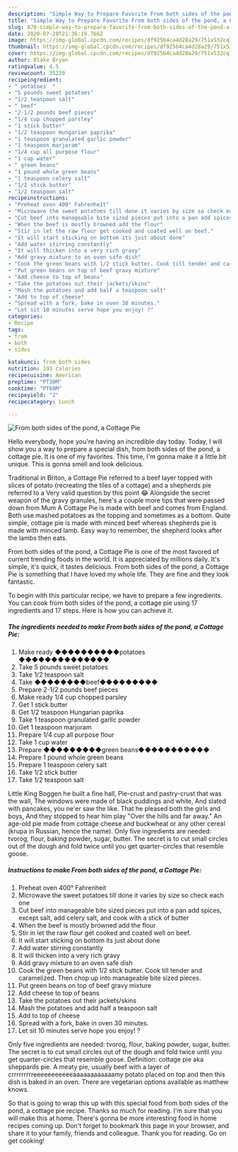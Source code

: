 ```yaml
---
description: "Simple Way to Prepare Favorite From both sides of the pond, a Cottage Pie"
title: "Simple Way to Prepare Favorite From both sides of the pond, a Cottage Pie"
slug: 878-simple-way-to-prepare-favorite-from-both-sides-of-the-pond-a-cottage-pie
date: 2020-07-28T21:36:19.766Z
image: https://img-global.cpcdn.com/recipes/df925b4ca4d28a29/751x532cq70/from-both-sides-of-the-pond-a-cottage-pie-recipe-main-photo.jpg
thumbnail: https://img-global.cpcdn.com/recipes/df925b4ca4d28a29/751x532cq70/from-both-sides-of-the-pond-a-cottage-pie-recipe-main-photo.jpg
cover: https://img-global.cpcdn.com/recipes/df925b4ca4d28a29/751x532cq70/from-both-sides-of-the-pond-a-cottage-pie-recipe-main-photo.jpg
author: Blake Bryan
ratingvalue: 4.5
reviewcount: 35220
recipeingredient:
- " potatoes  "
- "5 pounds sweet potatoes"
- "1/2 teaspoon salt"
- " beef"
- "2-1/2 pounds beef pieces"
- "1/4 cup chopped parsley"
- "1 stick butter"
- "1/2 teaspoon Hungarian paprika"
- "1 teaspoon granulated garlic powder"
- "1 teaspoon marjoram"
- "1/4 cup all purpose flour"
- "1 cup water"
- " green beans"
- "1 pound whole green beans"
- "1 teaspoon celery salt"
- "1/2 stick butter"
- "1/2 teaspoon salt"
recipeinstructions:
- "Preheat oven 400° Fahrenheit"
- "Microwave the sweet potatoes till done it varies by size so check each one"
- "Cut beef into manageable bite sized pieces put into a pan add spices, except salt, add celery salt, and cook with a stick of butter"
- "When the beef is mostly browned add the flour"
- "Stir in let the raw flour get cooked and coated well on beef."
- "It will start sticking on bottom its just about done"
- "Add water stirring constantly"
- "It will thicken into a very rich gravy"
- "Add gravy mixture to an oven safe dish"
- "Cook the green beans with 1/2 stick butter. Cook till tender and caramelized.  Then chop up into manageable bite sized pieces."
- "Put green beans on top of beef gravy mixture"
- "Add cheese to top of beans"
- "Take the potatoes out their jackets/skins"
- "Mash the potatoes and add half a teaspoon salt"
- "Add to top of cheese"
- "Spread with a fork, bake in oven 30 minutes."
- "Let sit 10 minutes serve hope you enjoy! ?"
categories:
- Recipe
tags:
- from
- both
- sides

katakunci: from both sides 
nutrition: 193 calories
recipecuisine: American
preptime: "PT30M"
cooktime: "PT60M"
recipeyield: "2"
recipecategory: Lunch

---
```



![From both sides of the pond, a Cottage Pie](https://img-global.cpcdn.com/recipes/df925b4ca4d28a29/751x532cq70/from-both-sides-of-the-pond-a-cottage-pie-recipe-main-photo.jpg)

Hello everybody, hope you're having an incredible day today. Today, I will show you a way to prepare a special dish, from both sides of the pond, a cottage pie. It is one of my favorites. This time, I'm gonna make it a little bit unique. This is gonna smell and look delicious.

Traditional in Briton, a Cottage Pie referred to a beef layer topped with slices of potato (recreating the tiles of a cottage) and a shepherds pie referred to a Very valid question by this point 😂 Alongside the secret weapon of the gravy granules, here&#39;s a couple more tips that were passed down from Mum A Cottage Pie is made with beef and comes from England. Both use mashed potatoes as the topping and sometimes as a bottom. Quite simple, cottage pie is made with minced beef whereas shepherds pie is made with minced lamb. Easy way to remember, the shepherd looks after the lambs then eats.

From both sides of the pond, a Cottage Pie is one of the most favored of current trending foods in the world. It is appreciated by millions daily. It's simple, it's quick, it tastes delicious. From both sides of the pond, a Cottage Pie is something that I have loved my whole life. They are fine and they look fantastic.


To begin with this particular recipe, we have to prepare a few ingredients. You can cook from both sides of the pond, a cottage pie using 17 ingredients and 17 steps. Here is how you can achieve it.

<!--inarticleads1-->

##### The ingredients needed to make From both sides of the pond, a Cottage Pie:

1. Make ready  ◆◆◆◆◆◆◆◆◆◆potatoes  ◆◆◆◆◆◆◆◆◆◆◆◆◆◆
1. Take 5 pounds sweet potatoes
1. Take 1/2 teaspoon salt
1. Take  ◆◆◆◆◆◆◆◆beef◆◆◆◆◆◆◆◆◆
1. Prepare 2-1/2 pounds beef pieces
1. Make ready 1/4 cup chopped parsley
1. Get 1 stick butter
1. Get 1/2 teaspoon Hungarian paprika
1. Take 1 teaspoon granulated garlic powder
1. Get 1 teaspoon marjoram
1. Prepare 1/4 cup all purpose flour
1. Take 1 cup water
1. Prepare  ◆◆◆◆◆◆◆◆◆green beans◆◆◆◆◆◆◆◆◆◆◆
1. Prepare 1 pound whole green beans
1. Prepare 1 teaspoon celery salt
1. Take 1/2 stick butter
1. Take 1/2 teaspoon salt


Little King Boggen he built a fine hall, Pie-crust and pastry-crust that was the ⁠wall, The windows were made of black puddings ⁠and white, And slated with pancakes, you ne&#39;er saw ⁠the like. That he pleased both the girls and boys, And they stopped to hear him play &#34;Over the hills and far away.&#34; An age-old pie made from cottage cheese and buckwheat or any other cereal (krupa in Russian, hence the name). Only five ingredients are needed: tvorog, flour, baking powder, sugar, butter. The secret is to cut small circles out of the dough and fold twice until you get quarter-circles that resemble goose. 

<!--inarticleads2-->

##### Instructions to make From both sides of the pond, a Cottage Pie:

1. Preheat oven 400° Fahrenheit
1. Microwave the sweet potatoes till done it varies by size so check each one
1. Cut beef into manageable bite sized pieces put into a pan add spices, except salt, add celery salt, and cook with a stick of butter
1. When the beef is mostly browned add the flour
1. Stir in let the raw flour get cooked and coated well on beef.
1. It will start sticking on bottom its just about done
1. Add water stirring constantly
1. It will thicken into a very rich gravy
1. Add gravy mixture to an oven safe dish
1. Cook the green beans with 1/2 stick butter. Cook till tender and caramelized.  Then chop up into manageable bite sized pieces.
1. Put green beans on top of beef gravy mixture
1. Add cheese to top of beans
1. Take the potatoes out their jackets/skins
1. Mash the potatoes and add half a teaspoon salt
1. Add to top of cheese
1. Spread with a fork, bake in oven 30 minutes.
1. Let sit 10 minutes serve hope you enjoy! ?


Only five ingredients are needed: tvorog, flour, baking powder, sugar, butter. The secret is to cut small circles out of the dough and fold twice until you get quarter-circles that resemble goose. Definition: cottage pie aka sheppards pie. A meaty pie, usually beef with a layer of crrrrrrrrreeeeeeeeeeeaaaaaaaaaaaamy potato placed on top and then this dish is baked in an oven. There are vegetarian options available as matthew knows. 

So that is going to wrap this up with this special food from both sides of the pond, a cottage pie recipe. Thanks so much for reading. I'm sure that you will make this at home. There's gonna be more interesting food in home recipes coming up. Don't forget to bookmark this page in your browser, and share it to your family, friends and colleague. Thank you for reading. Go on get cooking!
